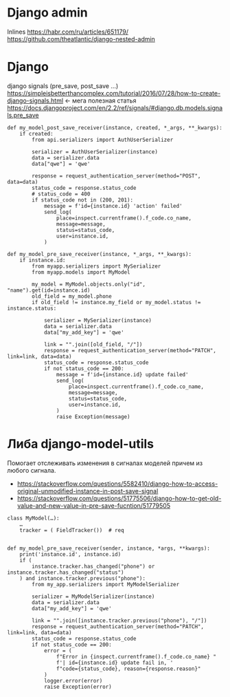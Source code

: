 # Django admin 


Inlines
https://habr.com/ru/articles/651179/
https://github.com/theatlantic/django-nested-admin



# Django
django signals (pre_save, post_save ...)
https://simpleisbetterthancomplex.com/tutorial/2016/07/28/how-to-create-django-signals.html <- мега полезная статья
https://docs.djangoproject.com/en/2.2/ref/signals/#django.db.models.signals.pre_save

```
def my_model_post_save_receiver(instance, created, *_args, **_kwargs):
    if created:
        from api.serializers import AuthUserSerializer

        serializer = AuthUserSerializer(instance)
        data = serializer.data
        data["qwe"] = 'qwe'

        response = request_authentication_server(method="POST", data=data)
        status_code = response.status_code
        # status_code = 400
        if status_code not in (200, 201):
            message = f'id={instance.id} 'action' failed'
            send_log(
                place=inspect.currentframe().f_code.co_name,
                message=message,
                status=status_code,
                user=instance.id,
            )

def my_model_pre_save_receiver(instance, *_args, **_kwargs):
    if instance.id:
        from myapp.serializers import MySerializer
        from myapp.models import MyModel

        my_model = MyModel.objects.only("id", "name").get(id=instance.id)
        old_field = my_model.phone
        if old_field != instance.my_field or my_model.status != instance.status:

            serializer = MySerializer(instance)
            data = serializer.data
            data["my_add_key"] = 'qwe'

            link = "".join([old_field, "/"])
            response = request_authentication_server(method="PATCH", link=link, data=data)
            status_code = response.status_code
            if not status_code == 200:
                message = f'id={instance.id} update failed'
                send_log(
                    place=inspect.currentframe().f_code.co_name,
                    message=message,
                    status=status_code,
                    user=instance.id,
                )
                raise Exception(message)
```

# Либа django-model-utils 
Помогает отслеживать изменения в сигналах моделей причем из любого сигнала.
- https://stackoverflow.com/questions/5582410/django-how-to-access-original-unmodified-instance-in-post-save-signal
- https://stackoverflow.com/questions/51775506/django-how-to-get-old-value-and-new-value-in-pre-save-fucntion/51779505
```
сlass MyModel(…):
    …
    tracker = ( FieldTracker())  # req


def my_model_pre_save_receiver(sender, instance, *args, **kwargs):
    print('instance.id', instance.id)
    if (
        instance.tracker.has_changed("phone") or instance.tracker.has_changed("status")
    ) and instance.tracker.previous("phone"):
        from my_app.serializers import MyModelSerializer

        serializer = MyModelSerializer(instance)
        data = serializer.data
        data["my_add_key"] = 'qwe'

        link = "".join([instance.tracker.previous("phone"), "/"])
        response = request_authentication_server(method="PATCH", link=link, data=data)
        status_code = response.status_code
        if not status_code == 200:
            error = (
                f"Error in {inspect.currentframe().f_code.co_name} "
                f'| id={instance.id} update fail in, '
                f"code={status_code}, reason={response.reason}"
            )
            logger.error(error)
            raise Exception(error)

```



